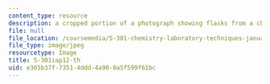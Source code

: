 ```yaml
---
content_type: resource
description: a cropped portion of a photograph showing flasks from a chemistry laboratory
file: null
file_location: /coursemedia/5-301-chemistry-laboratory-techniques-january-iap-2012/e365b37f73514ddd4a900a5f599f61bc_5-301iap12-th.jpg
file_type: image/jpeg
resourcetype: Image
title: 5-301iap12-th
uid: e365b37f-7351-4ddd-4a90-0a5f599f61bc
---
```

